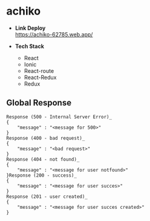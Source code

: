 # achiko

* **Link Deploy** <br>
    https://achiko-62785.web.app/

* **Tech Stack** <br>
    * React <br>
    * Ionic <br>
    * React-route <br>
    * React-Redux <br>
    * Redux <br>

## Global Response
    Response (500 - Internal Server Error)_ 
    {
        "message" : "<message for 500>"
    }
    Response (400 - bad request)_ 
    {
        "message" : "<bad request>"
    }
    Response (404 - not found)_ 
    {
        "message" : "<message for user notfound>"
    }Response (200 - success)_ 
    {
        "message" : "<message for user succes>"
    }
    Response (201 - user created)_ 
    {
        "message" : "<message for user succes created>"
    }